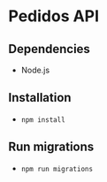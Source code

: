 # Pedidos API

## Dependencies
- Node.js

## Installation
- `npm install`

## Run migrations
- `npm run migrations` 